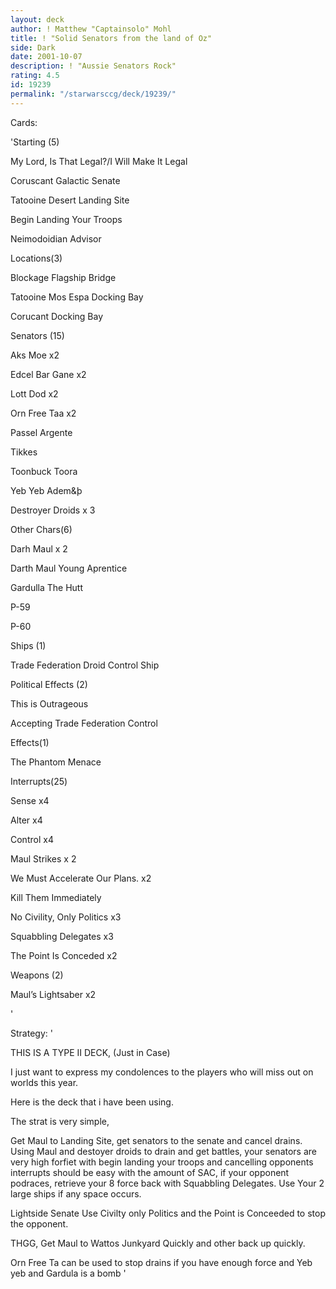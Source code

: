 ```yaml
---
layout: deck
author: ! Matthew "Captainsolo" Mohl
title: ! "Solid Senators from the land of Oz"
side: Dark
date: 2001-10-07
description: ! "Aussie Senators Rock"
rating: 4.5
id: 19239
permalink: "/starwarsccg/deck/19239/"
---
```

Cards: 

'Starting (5) 

My Lord, Is That Legal?/I Will Make It Legal 

Coruscant Galactic Senate 

Tatooine Desert Landing Site 

Begin Landing Your Troops

Neimodoidian Advisor 


Locations(3) 

Blockage Flagship Bridge 

Tatooine Mos Espa Docking Bay

Corucant Docking Bay


Senators (15) 

Aks Moe x2 

Edcel Bar Gane x2 

Lott Dod x2 

Orn Free Taa x2 

Passel Argente 

Tikkes  

Toonbuck Toora 

Yeb Yeb Adem&þ 

Destroyer Droids x 3


Other Chars(6) 

Darh Maul x 2 

Darth Maul Young Aprentice

Gardulla The Hutt 

P-59 

P-60 



Ships (1) 

Trade Federation Droid Control Ship 


Political Effects (2) 

This is Outrageous 

Accepting Trade Federation Control 


Effects(1) 

The Phantom Menace


Interrupts(25) 

Sense x4

Alter x4 

Control x4

Maul Strikes x 2 

We Must Accelerate Our Plans. x2 

Kill Them Immediately 

No Civility, Only Politics x3 

Squabbling Delegates x3

The Point Is Conceded x2


Weapons (2) 

Maul&#8217;s Lightsaber x2 

'

Strategy: '

THIS IS A TYPE II DECK, (Just in Case)


I just want to express my condolences to the players who will miss out on worlds this year.


Here is the deck that i have been using.


The strat is very simple, 

Get Maul to Landing Site, get senators to the senate and cancel drains. Using Maul and destoyer droids to drain and get battles, your senators are very high forfiet with begin landing your troops and cancelling opponents interrupts should be easy with the amount of SAC, if your opponent podraces, retrieve your 8 force back with Squabbling Delegates. Use Your 2 large ships if any space occurs.


Lightside Senate Use Civilty only Politics and the Point is Conceeded to stop the opponent.


THGG, Get Maul to Wattos Junkyard Quickly and other back up quickly.


Orn Free Ta can be used to stop drains if you have enough force and Yeb yeb and Gardula is a bomb  '
